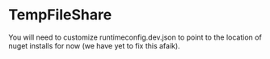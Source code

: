 # TempFileShare

You will need to customize runtimeconfig.dev.json to point to the location of nuget installs for now (we have yet to fix this afaik).
